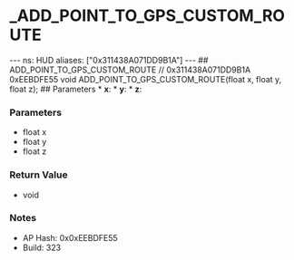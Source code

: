 # _ADD_POINT_TO_GPS_CUSTOM_ROUTE

--- ns: HUD aliases: ["0x311438A071DD9B1A"] --- ## ADD_POINT_TO_GPS_CUSTOM_ROUTE  // 0x311438A071DD9B1A 0xEEBDFE55 void ADD_POINT_TO_GPS_CUSTOM_ROUTE(float x, float y, float z);   ## Parameters * **x**: * **y**: * **z**:

### Parameters
* float x
* float y
* float z

### Return Value
* void

### Notes
* AP Hash: 0x0xEEBDFE55
* Build: 323

